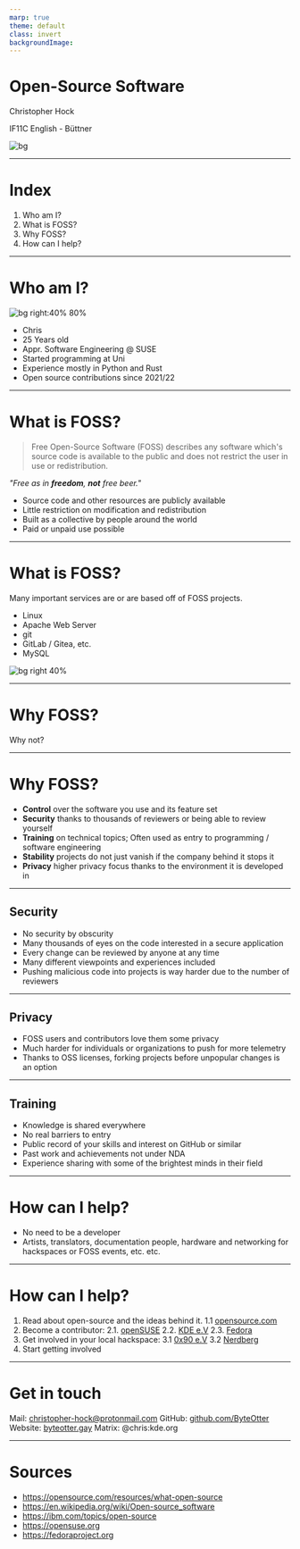 ```yaml
---
marp: true
theme: default
class: invert
backgroundImage:
---
```


# Open-Source Software

Christopher Hock

IF11C
English - Büttner

![bg](../assets/not_committing/background.png)

---

# Index

1. Who am I?
2. What is FOSS?
3. Why FOSS?
4. How can I help?

---

# Who am I?

![bg right:40% 80%](../assets/not_committing/me_face.jpg)

- Chris
- 25 Years old
- Appr. Software Engineering @ SUSE
- Started programming at Uni
- Experience mostly in Python and Rust
- Open source contributions since 2021/22

---

# What is FOSS?

> Free Open-Source Software (FOSS) describes any software which's
> source code is available to the public and does not restrict the user
> in use or redistribution.

*"Free as in **freedom**, **not** free beer."*

- Source code and other resources are publicly available
- Little restriction on modification and redistribution
- Built as a collective by people around the world
- Paid or unpaid use possible

---

# What is FOSS?

Many important services are or are based off of FOSS projects.

- Linux
- Apache Web Server
- git
- GitLab / Gitea, etc.
- MySQL

![bg right 40%](../assets/not_committing/Mascot_20140702_konqui-group.png)

---

# Why FOSS?

Why not?

---

# Why FOSS?

- **Control** over the software you use and its feature set
- **Security** thanks to thousands of reviewers or being able to review yourself
- **Training** on technical topics; Often used as entry to programming / software engineering
- **Stability** projects do not just vanish if the company behind it stops it
- **Privacy** higher privacy focus thanks to the environment it is developed in

---

## Security

- No security by obscurity
- Many thousands of eyes on the code interested in a secure application
- Every change can be reviewed by anyone at any time
- Many different viewpoints and experiences included
- Pushing malicious code into projects is way harder due to the number of reviewers

---

## Privacy

- FOSS users and contributors love them some privacy
- Much harder for individuals or organizations to push for more telemetry
- Thanks to OSS licenses, forking projects before unpopular changes is an option

---

## Training

- Knowledge is shared everywhere
- No real barriers to entry
- Public record of your skills and interest on GitHub or similar
- Past work and achievements not under NDA
- Experience sharing with some of the brightest minds in their field

---

# How can I help?

- No need to be a developer
- Artists, translators, documentation people, hardware and networking for hackspaces or FOSS events, etc. etc.

---

# How can I help?

1. Read about open-source and the ideas behind it.
    1.1 [opensource.com](https://opensource.com/resources/what-open-source)
2. Become a contributor:
    2.1. [openSUSE](https://opensuse.org)
    2.2. [KDE e.V](https://kde.org)
    2.3. [Fedora](https://docs.fedoraproject.org/en-US/fedora-join/)
3. Get involved in your local hackspace:
    3.1 [0x90 e.V](https://0x90.space/)
    3.2 [Nerdberg](https://wiki.nerdberg.de/index.php/Hauptseite)
4. Start getting involved

---

# Get in touch

Mail: [christopher-hock@protonmail.com](mailto:christopher-hock@protonmail.com)
GitHub: [github.com/ByteOtter](https://github.com/ByteOtter)
Website: [byteotter.gay](https://byteotter.gay)
Matrix: @chris:kde.org

---

# Sources

- https://opensource.com/resources/what-open-source
- https://en.wikipedia.org/wiki/Open-source_software
- https://ibm.com/topics/open-source
- https://opensuse.org
- https://fedoraproject.org
